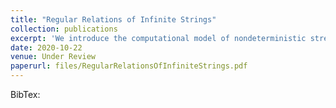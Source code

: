 ```yaml
---
title: "Regular Relations of Infinite Strings"
collection: publications
excerpt: 'We introduce the computational model of nondeterministic streaming string transducers over infinite strings and prove expressive equivalence to relations of infinite strings definable in monadic second-order logic. We also establish a number of foundational results on the decidability of various problems concerning this class of relations.'
date: 2020-10-22
venue: Under Review
paperurl: files/RegularRelationsOfInfiniteStrings.pdf 
---
```


BibTex: